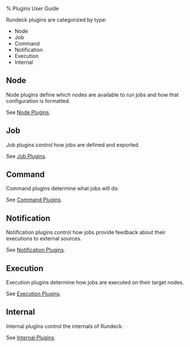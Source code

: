 % Plugins User Guide

Rundeck plugins are categorized by type:

* Node
* Job
* Command
* Notification
* Execution
* Internal

## Node

Node plugins define which nodes are available to run jobs and how that configuration is formatted.

See [Node Plugins](node/index.html).

## Job

Job plugins control how jobs are defined and exported.

See [Job Plugins](job/index.html).

## Command

Command plugins determine what jobs will do.

See [Command Plugins](command/index.html).

## Notification

Notification plugins control how jobs provide feedback about their executions to external sources.

See [Notification Plugins](notification/index.html).

## Execution

Execution plugins determine how jobs are executed on their target nodes.

See [Execution Plugins](execution/index.html).

## Internal

Internal plugins control the internals of Rundeck.

See [Internal Plugins](internal/index.html).
